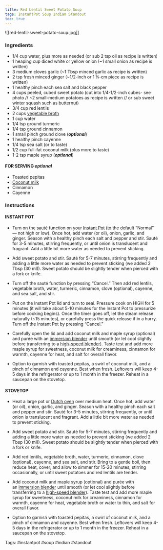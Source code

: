 ```yaml
---
title: Red Lentil Sweet Potato Soup
tags: InstantPot Soup Indian Standout
toc: true
---
```

![[red-lentil-sweet-potato-soup.jpg]]
### Ingredients
*   1/4 cup water, plus more as needed (or sub 2 tsp oil as recipe is written)
*   1 heaping cup diced white or yellow onion (~1 small onion as recipe is written)
*   3 medium cloves garlic (~1 Tbsp minced garlic as recipe is written)
*   2 tsp fresh minced ginger (~1/2-inch or 1 ¼-cm piece as recipe is written)
*   1 healthy pinch each sea salt and black pepper
*   4 cups peeled, cubed sweet potato (cut into 1/4-1/2-inch cubes- see photo // ~2 small-medium potatoes as recipe is written // or sub sweet winter squash such as butternut)
*   3/4 cup red lentils
*   2 cups [vegetable broth](https://minimalistbaker.com/easy-1-pot-vegetable-broth/)
*   1 cup water
*   1/4 tsp ground turmeric
*   1/4 tsp ground cinnamon
*   1 small pinch ground clove (_**optional**_)
*   1 healthy pinch cayenne
*   1/4 tsp sea salt (or to taste)
*   1/2 cup full-fat coconut milk (plus more to taste)
*   1-2 tsp maple syrup (_**optional**_)

#### FOR SERVING _optional_

*   Toasted pepitas
*   [Coconut milk](https://minimalistbaker.com/how-to-make-coconut-milk/)
*   Cinnamon
*   Cayenne

### Instructions

#### INSTANT POT

*   Turn on the sauté function on your [Instant Pot](https://www.amazon.com/gp/product/B07RCNHTLS/?tag=minimalistbaker-20) (to the default “Normal” — not high or low). Once hot, add water (or oil), onion, garlic, and ginger. Season with a healthy pinch each salt and pepper and stir. Sauté for 3-5 minutes, stirring frequently, or until onion is translucent and fragrant. Add a little bit more water as needed to prevent sticking.
    
*   Add sweet potato and stir. Sauté for 5-7 minutes, stirring frequently and adding a little more water as needed to prevent sticking (we added 2 Tbsp (30 ml)). Sweet potato should be slightly tender when pierced with a fork or knife.
    
*   Turn off the sauté function by pressing “Cancel.” Then add red lentils, vegetable broth, water, turmeric, cinnamon, clove (optional), cayenne, and sea salt, and stir.
    
*   Put on the Instant Pot lid and turn to seal. Pressure cook on HIGH for 5 minutes (it will take about 5-10 minutes for the Instant Pot to pressurize before cooking begins). Once the timer goes off, let the steam release naturally (~15 minutes), or carefully press the quick release if in a hurry. Turn off the Instant Pot by pressing “Cancel.”
    
*   Carefully open the lid and add coconut milk and maple syrup (optional) and purée with an [immersion blender](https://www.amazon.com/Mueller-Austria-Ultra-Stick-Multi-Purpose-Attachment/dp/B075X1KPLZ/?tag=minimalistbaker-20) until smooth (or let cool slightly before transferring to a [high-speed blender](https://www.amazon.com/gp/product/B008H4SLV6/?tag=minimalistbaker-20)). Taste test and add more maple syrup for sweetness, coconut milk for creaminess, cinnamon for warmth, cayenne for heat, and salt for overall flavor.
    
*   Option to garnish with toasted pepitas, a swirl of coconut milk, and a pinch of cinnamon and cayenne. Best when fresh. Leftovers will keep 4-5 days in the refrigerator or up to 1 month in the freezer. Reheat in a saucepan on the stovetop.
    

#### STOVETOP

*   Heat a large pot or [Dutch oven](https://www.amazon.com/Marquette-Castings-Cast-Iron-Dutch/dp/B01N7OU4JK/?tag=minimalistbaker-20) over medium heat. Once hot, add water (or oil), onion, garlic, and ginger. Season with a healthy pinch each salt and pepper and stir. Sauté for 3-5 minutes, stirring frequently, or until onion is translucent and fragrant. Add a little bit more water as needed to prevent sticking.
    
*   Add sweet potato and stir. Sauté for 5-7 minutes, stirring frequently and adding a little more water as needed to prevent sticking (we added 2 Tbsp (30 ml)). Sweet potato should be slightly tender when pierced with a fork or knife.
    
*   Add red lentils, vegetable broth, water, turmeric, cinnamon, clove (optional), cayenne, and sea salt, and stir. Bring to a gentle boil, then reduce heat, cover, and allow to simmer for 15-20 minutes, stirring occasionally, or until sweet potatoes and red lentils are tender.
    
*   Add coconut milk and maple syrup (optional) and purée with an [immersion blender](https://www.amazon.com/Mueller-Austria-Ultra-Stick-Multi-Purpose-Attachment/dp/B075X1KPLZ/?tag=minimalistbaker-20) until smooth (or let cool slightly before transferring to a [high-speed blender](https://www.amazon.com/gp/product/B008H4SLV6/?tag=minimalistbaker-20)). Taste test and add more maple syrup for sweetness, coconut milk for creaminess, cinnamon for warmth, cayenne for heat, vegetable broth or water to thin, and salt for overall flavor.
    
*   Option to garnish with toasted pepitas, a swirl of coconut milk, and a pinch of cinnamon and cayenne. Best when fresh. Leftovers will keep 4-5 days in the refrigerator or up to 1 month in the freezer. Reheat in a saucepan on the stovetop.

Tags: #instantpot #soup #indian #standout 